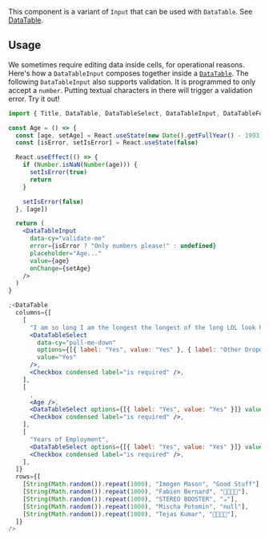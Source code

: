 This component is a variant of `Input` that can be used with `DataTable`. See [DataTable](/#/Components/DataTable).

## Usage

We sometimes require editing data inside cells, for operational reasons. Here's how a `DataTableInput` composes together inside a [`DataTable`](#!/DataTable). The following `DataTableInput` also supports validation. It is programmed to only accept a `number`. Putting textual characters in there will trigger a validation error. Try it out!

```jsx
import { Title, DataTable, DataTableSelect, DataTableInput, DataTableFooter, Checkbox } from "@operational/components"

const Age = () => {
  const [age, setAge] = React.useState(new Date().getFullYear() - 1993)
  const [isError, setIsError] = React.useState(false)

  React.useEffect(() => {
    if (Number.isNaN(Number(age))) {
      setIsError(true)
      return
    }

    setIsError(false)
  }, [age])

  return (
    <DataTableInput
      data-cy="validate-me"
      error={isError ? "Only numbers please!" : undefined}
      placeholder="Age..."
      value={age}
      onChange={setAge}
    />
  )
}

;<DataTable
  columns={[
    [
      "I am so long I am the longest the longest of the long LOL look how long I am my mom said I would never be long but I really am the longest KOBE BRYANT AINT GOT NOTHING ON ME HOMIE",
      <DataTableSelect
        data-cy="pull-me-down"
        options={[{ label: "Yes", value: "Yes" }, { label: "Other Dropdown Option", value: 1 }]}
        value="Yes"
      />,
      <Checkbox condensed label="is required" />,
    ],
    [
      ,
      <Age />,
      <DataTableSelect options={[{ label: "Yes", value: "Yes" }]} value="Yes" />,
      <Checkbox condensed label="is required" />,
    ],
    [
      "Years of Employment",
      <DataTableSelect options={[{ label: "Yes", value: "Yes" }]} value="Yes" />,
      <Checkbox condensed label="is required" />,
    ],
  ]}
  rows={[
    [String(Math.random()).repeat(1000), "Imogen Mason", "Good Stuff"],
    [String(Math.random()).repeat(1000), "Fabien Bernard", "🥖🥐🧀🍷"],
    [String(Math.random()).repeat(1000), "STEREO BOOSTER", "☕️"],
    [String(Math.random()).repeat(1000), "Mischa Potomin", "null"],
    [String(Math.random()).repeat(1000), "Tejas Kumar", "🍗🍖🥓🥩"],
  ]}
/>
```

